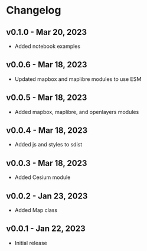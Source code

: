 # Changelog

## v0.1.0 - Mar 20, 2023

-   Added notebook examples

## v0.0.6 - Mar 18, 2023

-   Updated mapbox and maplibre modules to use ESM

## v0.0.5 - Mar 18, 2023

-   Added mapbox, maplibre, and openlayers modules

## v0.0.4 - Mar 18, 2023

-   Added js and styles to sdist

## v0.0.3 - Mar 18, 2023

-   Added Cesium module

## v0.0.2 - Jan 23, 2023

-   Added Map class

## v0.0.1 - Jan 22, 2023

-   Initial release

